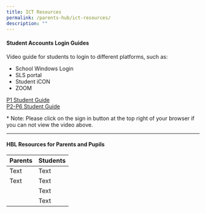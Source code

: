 ```yaml
---
title: ICT Resources
permalink: /parents-hub/ict-resources/
description: ""
---
```

#### Student Accounts Login Guides

Video guide for students to login to different platforms, such as:

* School Windows Login
* SLS portal
* Student iCON
* ZOOM

[P1 Student Guide](https://drive.google.com/file/d/1jFykLvHyFWK78W5zL1frL9jMS3DYQxzr/view)
<br>
[P2-P6 Student Guide](https://drive.google.com/file/d/1NrTdjYgxLQlnTbuzj3LZhSe2Zvm62Hga/view)

\* Note: Please click on the sign in button at the top right of your browser if you can not view the video above.
<hr>

#### HBL Resources for Parents and Pupils

| Parents | Students | 
| -------- | -------- | 
| Text     | Text     | 
| Text     | Text     | 
|     | Text     | 
|      | Text     | 
